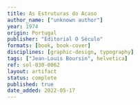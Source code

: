```yaml
---
title: As Estruturas do Acaso
author_name: ["unknown author"]
year: 1974
origin: Portugal
publisher: "Editorial O Século"
formats: [book, book-cover]
disciplines: [graphic-design, typography]
tags: ["Jean-Louis Boursin", helvetica]
ref: sol-030-0062
layout: artifact
status: complete
published: true
date_added: 2022-05-17
---
```

